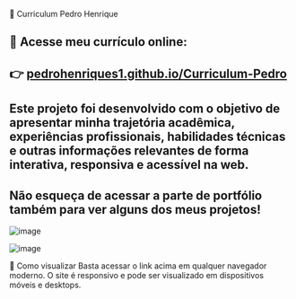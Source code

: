 📄 Curriculum Pedro Henrique

🔗 Acesse meu currículo online:
--
👉 [pedrohenriques1.github.io/Curriculum-Pedro](https://pedrohenriques1.github.io/Curriculum-Pedro/)
--
Este projeto foi desenvolvido com o objetivo de apresentar minha trajetória acadêmica, experiências profissionais, habilidades técnicas
e outras informações relevantes de forma interativa, responsiva e acessível na web.
--
**Não esqueça de acessar a parte de portfólio também para ver alguns dos meus projetos!**
--

![image](https://github.com/user-attachments/assets/6751218d-b225-4d73-bcd0-da61424522c3)

![image](https://github.com/user-attachments/assets/79a312e2-41d2-4b22-bd17-05fedcbdfc4e)


🚀 Como visualizar
Basta acessar o link acima em qualquer navegador moderno. O site é responsivo e pode ser visualizado em dispositivos móveis e desktops.
